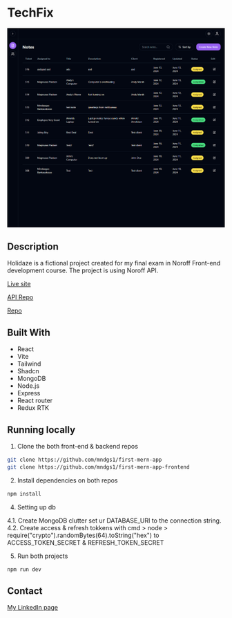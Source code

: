 # TechFix

![image](./public/assets/webpage.png)

## Description

Holidaze is a fictional project created for my final exam in
Noroff Front-end development course. The project is using
Noroff API.

[Live site](https://techfix-mindaugas.vercel.app/)

[API Repo](https://github.com/mndgs1/first-mern-app)

[Repo](https://github.com/mndgs1/first-mern-app-frontend)

## Built With

-   React
-   Vite
-   Tailwind
-   Shadcn
-   MongoDB
-   Node.js
-   Express
-   React router
-   Redux RTK

## Running locally

1. Clone the both front-end & backend repos

```bash
git clone https://github.com/mndgs1/first-mern-app
git clone https://github.com/mndgs1/first-mern-app-frontend
```

2. Install dependencies on both repos

```bash
npm install
```

4. Setting up db

4.1. Create MongoDB clutter set ur DATABASE_URI to the connection string.
4.2. Create access & refresh tokkens with cmd > node > require("crypto").randomBytes(64).toString("hex") to ACCESS_TOKEN_SECRET & REFRESH_TOKEN_SECRET

5. Run both projects

```bash
npm run dev
```

## Contact

[My LinkedIn page](https://www.linkedin.com/in/mindaugas-bankauskas-37445a144/)
